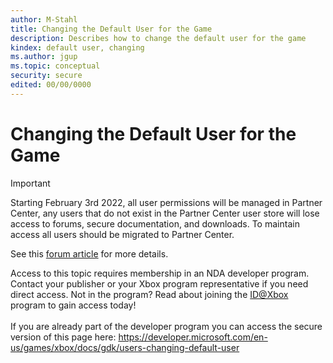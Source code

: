 ```yaml
---
author: M-Stahl
title: Changing the Default User for the Game
description: Describes how to change the default user for the game
kindex: default user, changing
ms.author: jgup
ms.topic: conceptual
security: secure
edited: 00/00/0000
---
```


# Changing the Default User for the Game
> [!IMPORTANT]
> Starting February 3rd 2022, all user permissions will be managed in Partner Center, any users that do not exist in the Partner Center user store will lose access to forums, secure documentation, and downloads. To maintain access all users should be migrated to Partner Center. <p></p>See this <a href="https://forums.xboxlive.com/articles/132187/breaking-change-user-access-for-forums-secure-docu.html">forum article</a> for more details.  

 Access to this topic requires membership in an NDA developer program. Contact your publisher or your Xbox program representative if you need direct access. Not in the program? Read about joining the <a href="https://www.xbox.com/Developers/id">ID@Xbox</a> program to gain access today!  <br/><br/>If you are already part of the developer program you can access the secure version of this page here: <a target="_blank" href="https://developer.microsoft.com/en-us/games/xbox/docs/gdk/users-changing-default-user">https://developer.microsoft.com/en-us/games/xbox/docs/gdk/users-changing-default-user</a>